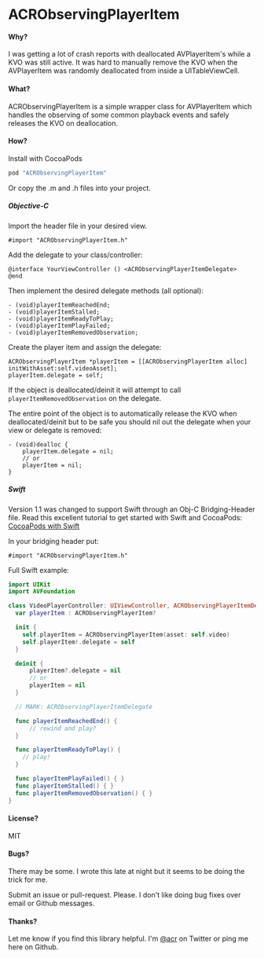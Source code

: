 # ACRObservingPlayerItem

#### Why?

I was getting a lot of crash reports with deallocated AVPlayerItem's while a KVO was still active.
It was hard to manually remove the KVO when the AVPlayerItem was randomly deallocated from inside a UITableViewCell.

#### What?

ACRObservingPlayerItem is a simple wrapper class for AVPlayerItem which handles the observing of some common playback events and safely releases the KVO on deallocation.


#### How?

Install with CocoaPods

```ruby
pod "ACRObservingPlayerItem"
```

Or copy the .m and .h files into your project.

##### Objective-C

Import the header file in your desired view.

```objc
#import "ACRObservingPlayerItem.h"
```

Add the delegate to your class/controller:

```objc
@interface YourViewController () <ACRObservingPlayerItemDelegate>
@end
```

Then implement the desired delegate methods (all optional):

```objc
- (void)playerItemReachedEnd;
- (void)playerItemStalled;
- (void)playerItemReadyToPlay;
- (void)playerItemPlayFailed;
- (void)playerItemRemovedObservation;
```

Create the player item and assign the delegate:

```objc
ACRObservingPlayerItem *playerItem = [[ACRObservingPlayerItem alloc] initWithAsset:self.videoAsset];
playerItem.delegate = self;
```

If the object is deallocated/deinit it will attempt to call `playerItemRemovedObservation` on the delegate.

The entire point of the object is to automatically release the KVO when deallocated/deinit but to be safe you should nil out the delegate when your view or delegate is removed:

```objc
- (void)dealloc {
    playerItem.delegate = nil;
    // or
    playerItem = nil;
}
```

##### Swift

Version 1.1 was changed to support Swift through an Obj-C Bridging-Header file. Read this excellent tutorial to get started with Swift and CocoaPods: [CocoaPods with Swift](https://medium.com/@jigarm/cocoapods-with-swift-93bd373a7111)

In your bridging header put:

```objc
#import "ACRObservingPlayerItem.h"
```

Full Swift example:

```swift
import UIKit
import AVFoundation

class VideoPlayerController: UIViewController, ACRObservingPlayerItemDelegate {
  var playerItem : ACRObservingPlayerItem?

  init {
    self.playerItem = ACRObservingPlayerItem(asset: self.video)
    self.playerItem!.delegate = self
  }

  deinit {
      playerItem?.delegate = nil
      // or
      playerItem = nil
  }

  // MARK: ACRObservingPlayerItemDelegate

  func playerItemReachedEnd() {
      // rewind and play?
  }

  func playerItemReadyToPlay() {
    // play!
  }

  func playerItemPlayFailed() { }
  func playerItemStalled() { }
  func playerItemRemovedObservation() { }
}
```


#### License?

MIT


#### Bugs?

There may be some. I wrote this late at night but it seems to be doing the trick for me.

Submit an issue or pull-request. Please. I don't like doing bug fixes over email or Github messages.

#### Thanks?

Let me know if you find this library helpful. I'm [@acr](http://twitter.com/acr) on Twitter or ping me here on Github.